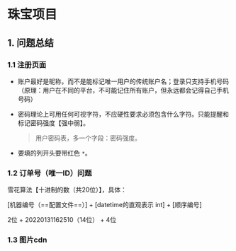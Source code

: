 # 珠宝项目

## 1. 问题总结

### 1.1 注册页面

- 账户最好是昵称，而不是能标记唯一用户的传统账户名；登录只支持手机号码（原理：用户在不同的平台，不可能记住所有账户，但永远都会记得自己手机号码）

- 密码理论上可用任何可视字符，不应硬性要求必须包含什么字符。只能提醒和标记密码强度【强中弱】。

  >  用户密码表，多一个字段：密码强度。

- 要填的列开头要带红色 `*`。

### 1.2 订单号（唯一ID）问题

雪花算法【十进制的数（共20位）】，具体：

[机器编号（==配置文件==）] + [datetime的直观表示 int] + [顺序编号]

  2位        +   20220131162510（14位） +   4位



### 1.3 图片cdn

